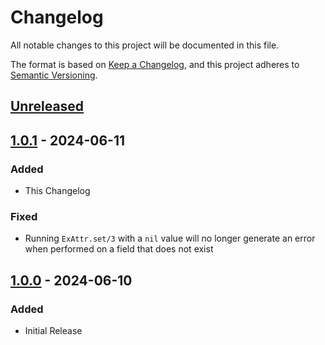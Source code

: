 # Changelog

All notable changes to this project will be documented in this file.

The format is based on [Keep a Changelog](https://keepachangelog.com/en/1.1.0/),
and this project adheres to [Semantic Versioning](https://semver.org/spec/v2.0.0.html).

## [Unreleased]

## [1.0.1] - 2024-06-11

### Added 
- This Changelog 

### Fixed 
- Running `ExAttr.set/3` with a `nil` value will no longer generate an error when performed on a field that does not exist

## [1.0.0] - 2024-06-10

### Added
- Initial Release 

[unreleased]: https://github.com/elarkham/ex_attr/compare/v1.0.1...HEAD
[1.0.1]: https://github.com/elarkham/ex_attr/releases/tag/v1.0.1
[1.0.0]: https://github.com/elarkham/ex_attr/releases/tag/v1.0.0
